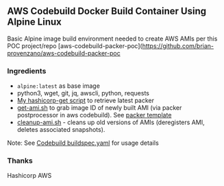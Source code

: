 
## AWS Codebuild Docker Build Container Using Alpine Linux
Basic Alpine image build environment needed to create AWS AMIs per this POC project/repo [aws-codebuild-packer-poc](https://github.com/brian-provenzano/aws-codebuild-packer-poc


### Ingredients
- `alpine:latest` as base image
- python3, wget, git, jq, awscli, python, requests
- [My hashicorp-get script](https://github.com/brian-provenzano/hashicorp-get) to retrieve latest packer
- [get-ami.sh](https://github.com/brian-provenzano/aws-codebuild-alpine-container/blob/master/cleanup-ami.sh) to grab image ID of newly built AMI (via packer postprocessor in aws codebuild). See [packer template](https://github.com/brian-provenzano/aws-codebuild-packer-poc/blob/master/Basic-WebPHP-EC2AMI.json)
- [cleanup-ami.sh](https://github.com/brian-provenzano/aws-codebuild-alpine-container/blob/master/cleanup-ami.sh) - cleans up old versions of AMIs (deregisters AMI, deletes associated snapshots).

Note: See [Codebuild buildspec.yaml](https://github.com/brian-provenzano/aws-codebuild-packer-poc/blob/master/buildspec.yaml) for usage details

### Thanks 
Hashicorp
AWS
